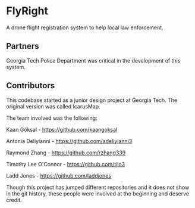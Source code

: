 # FlyRight
A drone flight registration system to help local law enforcement.


## Partners

Georgia Tech Police Department was critical in the development of this system.

## Contributors

This codebase started as a junior design project at Georgia Tech. The original version was called IcarusMap.

The team involved was the following:

Kaan Göksal - https://github.com/kaangoksal

Antonia Deliyianni - https://github.com/adeliyianni3

Raymond Zhang - https://github.com/rzhang339

Timothy Lee O'Connor - https://github.com/tjlo3

Ladd Jones - https://github.com/laddjones


Though this project has jumped different repositories and it does not show in the git history, these people were involved at the beginning and deserve credit.
